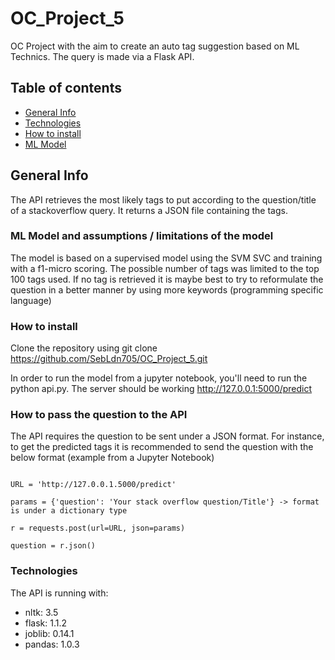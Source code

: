 # OC_Project_5
OC Project with the aim to create an auto tag suggestion based on ML Technics. The query is made via a Flask API.


## **Table of contents**

* [General Info](#general-info)
* [Technologies](#technologies)
* [How to install](#how-to-install)
* [ML Model](#ML_Model_and_assumptions_/_limitations_of_the_model)

## General Info

The API retrieves the most likely tags to put according to the question/title of a stackoverflow query. 
It returns a JSON file containing the tags.

### ML Model and assumptions / limitations of the model

The model is based on a supervised model using the SVM SVC and training with a f1-micro scoring. The possible number of
tags was limited to the top 100 tags used. If no tag is retrieved it is maybe best to try to reformulate the question in
a better manner by using more keywords (programming specific language)


### How to install

Clone the repository using git clone https://github.com/SebLdn705/OC_Project_5.git

In order to run the model from a jupyter notebook, you'll need to run the python api.py. The server should be working 
http://127.0.0.1:5000/predict

### How to pass the question to the API

The API requires the question to be sent under a JSON format. For instance, to get the predicted tags it is recommended 
to send the question with the below format (example from a Jupyter Notebook)


```import requests

URL = 'http://127.0.0.1.5000/predict'

params = {'question': 'Your stack overflow question/Title'} -> format is under a dictionary type

r = requests.post(url=URL, json=params)

question = r.json()
```

### Technologies

The API is running with:
* nltk: 3.5
* flask: 1.1.2
* joblib: 0.14.1
* pandas: 1.0.3




